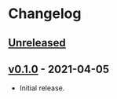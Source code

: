 # Changelog

## [Unreleased]

## [v0.1.0] - 2021-04-05

* Initial release.

[Unreleased]: https://github.com/adamgreig/svf/compare/v0.1.0...HEAD
[v0.1.0]: https://github.com/adamgreig/svf/tree/v0.1.0
